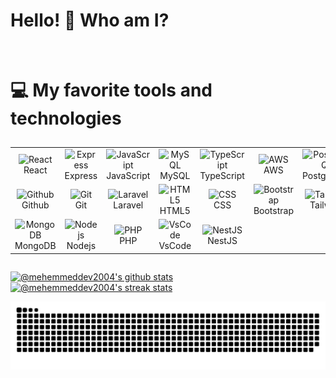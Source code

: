 # Hello! 👋 Who am I? #

&nbsp;
# 💻 My favorite tools and technologies
<div style="display: flex; justify-content: flex-start; align-items: flex-start;">

  <table  style ="margin-top: 10px;">
    <tr>
      <td align="center" width="96">
        <img src="https://techstack-generator.vercel.app/react-icon.svg" alt="React" width="65" height="65" /><br>React
      </td>
      <td align="center" width="96">
     <img src="https://skillicons.dev/icons?i=express" width="48" height="48" alt="Express" /><br>Express
      </td>
      <td align="center" width="96">
        <img src="https://techstack-generator.vercel.app/js-icon.svg" alt="JavaScript" width="65" height="65" /><br>JavaScript
      </td>
      <td align="center" width="96">
        <img src="https://techstack-generator.vercel.app/mysql-icon.svg" alt="MySQL" width="65" height="65" /><br>MySQL
      </td>
      <td align="center" width="96">
        <img src="https://techstack-generator.vercel.app/ts-icon.svg" alt="TypeScript" width="65" height="65" /><br>TypeScript
      </td>
      <td align="center" width="96">
        <img src="https://techstack-generator.vercel.app/aws-icon.svg" alt="AWS" width="65" height="65" /><br>AWS
      </td>
      <td align="center" width="96">
        <img src="https://skillicons.dev/icons?i=postgres" width="48" height="48" alt="PostgreSQL" /><br>PostgreSQL
      </td>
    </tr>
    <tr>
      <td align="center" width="96">
        <img src="https://techstack-generator.vercel.app/github-icon.svg" alt="Github" width="65" height="65" /><br>Github
      </td>
      <td align="center" width="96">
        <img src="https://user-images.githubusercontent.com/25181517/192108372-f71d70ac-7ae6-4c0d-8395-51d8870c2ef0.png" width="48" height="48" alt="Git" /><br>Git
      </td>
      <td align="center" width="96">
        <img src="https://skillicons.dev/icons?i=laravel" width="48" height="48" alt="Laravel" /><br>Laravel
      </td>
      <td align="center" width="96">
        <img src="https://skillicons.dev/icons?i=html" width="48" height="48" alt="HTML5" /><br>HTML5
      </td>
      <td align="center" width="96">
        <img src="https://skillicons.dev/icons?i=css" width="48" height="48" alt="CSS" /><br>CSS
      </td>
      <td align="center" width="96">
        <img src="https://skillicons.dev/icons?i=bootstrap" width="48" height="48" alt="Bootstrap" /><br>Bootstrap
      </td>
      <td align="center" width="96">
        <img src="https://skillicons.dev/icons?i=tailwind" width="48" height="48" alt="Tailwind" /><br>Tailwind
      </td>
    </tr>
    <tr>
      <td align="center" width="96">
        <img src="https://skillicons.dev/icons?i=mongodb" width="48" height="48" alt="MongoDB" /><br>MongoDB
      </td>
      <td align="center" width="96">
        <img src="https://skillicons.dev/icons?i=nodejs" width="48" height="48" alt="Nodejs" /><br>Nodejs
      </td>
      <td align="center" width="96">
        <img src="https://skillicons.dev/icons?i=php" width="48" height="48" alt="PHP" /><br>PHP
      </td>
      <td align="center" width="96">
        <img src="https://skillicons.dev/icons?i=vscode" width="48" height="48" alt="VsCode" /><br>VsCode
      </td>
      <td align="center" width="96">
        <img src="https://skillicons.dev/icons?i=nestjs" width="48" height="48" alt="NestJS" /><br>NestJS
      </td>
    
   
  </table>
</div>

<p>
<a href="https://github.com/mehemmeddev2004?tab=repositories">
  <img src="https://github-readme-stats-one-bice.vercel.app/api?username=mehemmeddev2004&theme=gotham&show_icons=true&count_private=true&hide_border=true&role=OWNER,ORGANIZATION_MEMBER,COLLABORATOR" width="48%" alt="@mehemmeddev2004's github stats"/>
</a>
<a href="https://github.com/mehemmeddev2004?tab=stars">
  <img src="https://github-readme-streak-stats.herokuapp.com?user=mehemmeddev2004&theme=gotham&hide_border=true&date_format=M%20j%5B%2C%20Y%5D" width="48%" alt="@mehemmeddev2004's streak stats"/>
</a>
</p>

<img src="https://github.com/Platane/snk/raw/output/github-contribution-grid-snake.svg" alt="contributions" style="max-width: 100%;">
